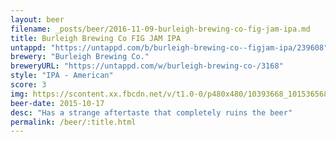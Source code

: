 ```yaml
---
layout: beer
filename: _posts/beer/2016-11-09-burleigh-brewing-co-fig-jam-ipa.md
title: Burleigh Brewing Co FIG JAM IPA
untappd: "https://untappd.com/b/burleigh-brewing-co--figjam-ipa/239608"
brewery: "Burleigh Brewing Co."
breweryURL: "https://untappd.com/w/burleigh-brewing-co-/3168"
style: "IPA - American"
score: 3
img: https://scontent.xx.fbcdn.net/v/t1.0-0/p480x480/10393668_10153656863593745_2358385457397680268_n.jpg?oh=d1ded3de4e4250c550f77db8c94dc103&oe=591CB75C
beer-date: 2015-10-17
desc: "Has a strange aftertaste that completely ruins the beer"
permalink: /beer/:title.html
---
```

